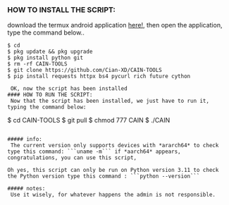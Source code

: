 
### HOW TO INSTALL THE SCRIPT:
 download the termux android application [here!](https://apkcombo.com/termux/com.termux/download/apk), then open the application, type the command below..
 ```
 $ cd
 $ pkg update && pkg upgrade
 $ pkg install python git
 $ rm -rf CAIN-TOOLS
 $ git clone https://github.com/Cian-XD/CAIN-TOOLS
 $ pip install requests httpx bs4 pycurl rich future cython 

 ```

```
 OK, now the script has been installed
#### HOW TO RUN THE SCRIPT:
 Now that the script has been installed, we just have to run it, typing the command below:
 ```
  $ cd CAIN-TOOLS
  $ git pull
  $ chmod 777 CAIN
  $ ./CAIN
```

##### info:
 The current version only supports devices with *ararch64* to check type this command: ```uname -m``` if *aarch64* appears, congratulations, you can use this script,

Oh yes, this script can only be run on Python version 3.11 to check the Python version type this command : ```python --version```

##### notes:
 Use it wisely, for whatever happens the admin is not responsible.

